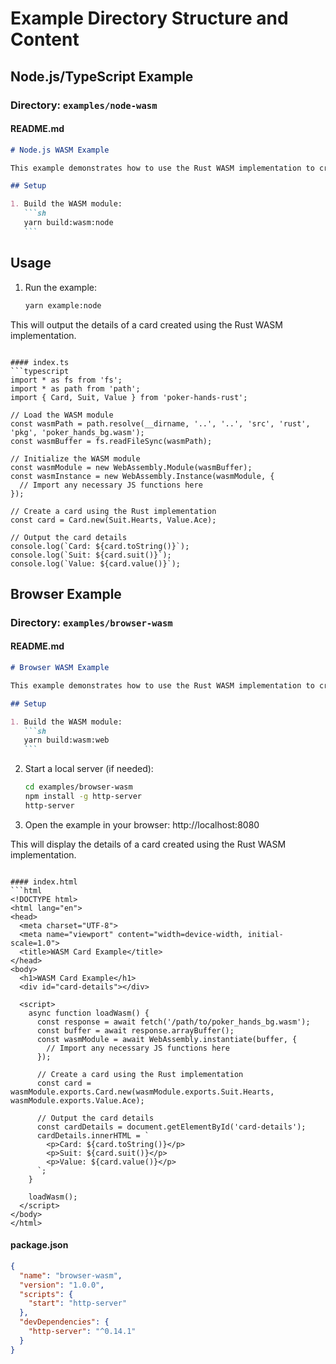 # Example Directory Structure and Content

## Node.js/TypeScript Example

### Directory: `examples/node-wasm`

#### README.md

````markdown
# Node.js WASM Example

This example demonstrates how to use the Rust WASM implementation to create a Card in Node.js with TypeScript.

## Setup

1. Build the WASM module:
   ```sh
   yarn build:wasm:node
   ```
````

## Usage

1. Run the example:
   ```sh
   yarn example:node
   ```

This will output the details of a card created using the Rust WASM implementation.

````

#### index.ts
```typescript
import * as fs from 'fs';
import * as path from 'path';
import { Card, Suit, Value } from 'poker-hands-rust';

// Load the WASM module
const wasmPath = path.resolve(__dirname, '..', '..', 'src', 'rust', 'pkg', 'poker_hands_bg.wasm');
const wasmBuffer = fs.readFileSync(wasmPath);

// Initialize the WASM module
const wasmModule = new WebAssembly.Module(wasmBuffer);
const wasmInstance = new WebAssembly.Instance(wasmModule, {
  // Import any necessary JS functions here
});

// Create a card using the Rust implementation
const card = Card.new(Suit.Hearts, Value.Ace);

// Output the card details
console.log(`Card: ${card.toString()}`);
console.log(`Suit: ${card.suit()}`);
console.log(`Value: ${card.value()}`);
````

## Browser Example

### Directory: `examples/browser-wasm`

#### README.md

````markdown
# Browser WASM Example

This example demonstrates how to use the Rust WASM implementation to create a Card in the browser.

## Setup

1. Build the WASM module:
   ```sh
   yarn build:wasm:web
   ```
````

2. Start a local server (if needed):

   ```sh
   cd examples/browser-wasm
   npm install -g http-server
   http-server
   ```

3. Open the example in your browser:
   http://localhost:8080

This will display the details of a card created using the Rust WASM implementation.

````

#### index.html
```html
<!DOCTYPE html>
<html lang="en">
<head>
  <meta charset="UTF-8">
  <meta name="viewport" content="width=device-width, initial-scale=1.0">
  <title>WASM Card Example</title>
</head>
<body>
  <h1>WASM Card Example</h1>
  <div id="card-details"></div>

  <script>
    async function loadWasm() {
      const response = await fetch('/path/to/poker_hands_bg.wasm');
      const buffer = await response.arrayBuffer();
      const wasmModule = await WebAssembly.instantiate(buffer, {
        // Import any necessary JS functions here
      });

      // Create a card using the Rust implementation
      const card = wasmModule.exports.Card.new(wasmModule.exports.Suit.Hearts, wasmModule.exports.Value.Ace);

      // Output the card details
      const cardDetails = document.getElementById('card-details');
      cardDetails.innerHTML = `
        <p>Card: ${card.toString()}</p>
        <p>Suit: ${card.suit()}</p>
        <p>Value: ${card.value()}</p>
      `;
    }

    loadWasm();
  </script>
</body>
</html>
````

#### package.json

```json
{
  "name": "browser-wasm",
  "version": "1.0.0",
  "scripts": {
    "start": "http-server"
  },
  "devDependencies": {
    "http-server": "^0.14.1"
  }
}
```
